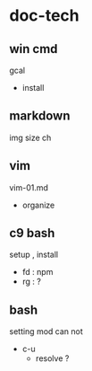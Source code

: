 
# doc-tech


## win cmd

gcal
- install


## markdown

img size ch


## vim

vim-01.md
- organize


## c9 bash

setup , install

- fd : npm
- rg : ?


## bash

setting mod can not
- c-u
  - resolve ?



